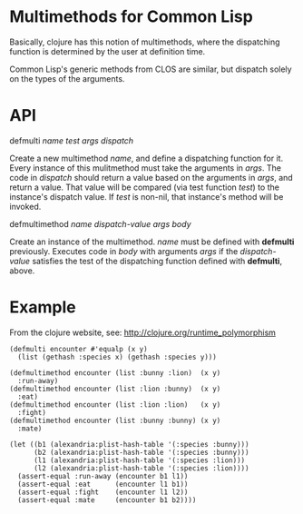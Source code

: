 # Multimethods for Common Lisp

Basically, clojure has this notion of multimethods, where the
dispatching function is determined by the user at definition time.

Common Lisp's generic methods from CLOS are similar, but dispatch
solely on the types of the arguments.

# API
defmulti *name* *test* *args* *dispatch*

Create a new multimethod *name*, and define a dispatching function for
it. Every instance of this mulitmethod must take the arguments in
*args*. The code in *dispatch* should return a value based on the
arguments in *args*, and return a value. That value will be compared
(via test function *test*) to the instance's dispatch value. If *test*
is non-nil, that instance's method will be invoked.


defmultimethod *name* *dispatch-value* *args* *body*

Create an instance of the multimethod. *name* must be defined with
**defmulti** previously. Executes code in *body* with arguments *args*
if the *dispatch-value* satisfies the test of the dispatching function
defined with **defmulti**, above.


# Example 
From the clojure website, see: http://clojure.org/runtime_polymorphism     

```
(defmulti encounter #'equalp (x y)
  (list (gethash :species x) (gethash :species y)))

(defmultimethod encounter (list :bunny :lion)  (x y) 
  :run-away)
(defmultimethod encounter (list :lion :bunny)  (x y)
  :eat)
(defmultimethod encounter (list :lion :lion)   (x y)
  :fight)
(defmultimethod encounter (list :bunny :bunny) (x y)
  :mate)

(let ((b1 (alexandria:plist-hash-table '(:species :bunny)))
      (b2 (alexandria:plist-hash-table '(:species :bunny)))
      (l1 (alexandria:plist-hash-table '(:species :lion)))
      (l2 (alexandria:plist-hash-table '(:species :lion))))
  (assert-equal :run-away (encounter b1 l1))
  (assert-equal :eat      (encounter l1 b1))
  (assert-equal :fight    (encounter l1 l2))
  (assert-equal :mate     (encounter b1 b2))))
```
